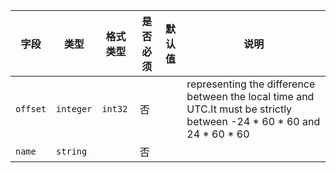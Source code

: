 | 字段 | 类型 | 格式类型 | 是否必须 | 默认值 | 说明 |
|---|---|---|---|---|---|
| `offset` | `integer` | `int32` | 否 |  | representing the difference between the local time and UTC.It must be strictly between -24 * 60 * 60 and 24 * 60 * 60 |
| `name` | `string` |  | 否 |  |  |
